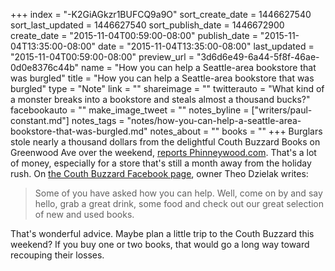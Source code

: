 +++
index = "-K2GiAGkzr1BUFCQ9a9O"
sort_create_date = 1446627540
sort_last_updated = 1446627540
sort_publish_date = 1446672900
create_date = "2015-11-04T00:59:00-08:00"
publish_date = "2015-11-04T13:35:00-08:00"
date = "2015-11-04T13:35:00-08:00"
last_updated = "2015-11-04T00:59:00-08:00"
preview_url = "3d6d6e49-6a44-5f8f-46ae-0d0e8376c44b"
name = "How you can help a Seattle-area bookstore that was burgled"
title = "How you can help a Seattle-area bookstore that was burgled"
type = "Note"
link = ""
shareimage = ""
twitterauto = "What kind of a monster breaks into a bookstore and steals almost a thousand bucks?"
facebookauto = ""
make_image_tweet = ""
notes_byline = ["writers/paul-constant.md"]
notes_tags = "notes/how-you-can-help-a-seattle-area-bookstore-that-was-burgled.md"
notes_about = ""
books = ""
+++
Burglars stole nearly a thousand dollars from the delightful Couth Buzzard Books on Greenwood Ave over the weekend, [reports Phinneywood.com](http://www.phinneywood.com/2015/11/02/burglars-break-into-couth-buzzard-books-steal-950/). That's a lot of money, especially for a store that's still a month away from the holiday rush. On [the Couth Buzzard Facebook page](https://www.facebook.com/permalink.php?story_fbid=10154303890733572&id=280158903571), owner Theo Dzielak writes:

<blockquote>Some of you have asked how you can help. Well, come on by and say hello, grab a great drink, some food and check out our great selection of new and used books.</blockquote>

That's wonderful advice. Maybe plan a little trip to the Couth Buzzard this weekend? If you buy one or two books, that would go a long way toward recouping their losses.